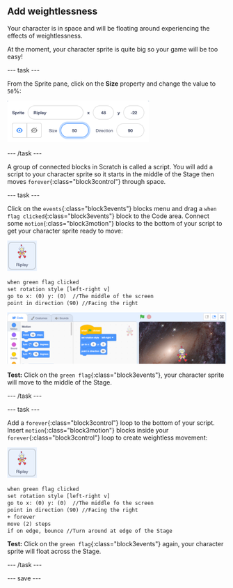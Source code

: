 ## Add weightlessness

Your character is in space and will be floating around experiencing the effects of weightlessness. 

At the moment, your character sprite is quite big so your game will be too easy!

--- task ---

From the Sprite pane, click on the **Size** property and change the value to `50`%:

![Sprite pane with size set to 50 percent.](images/size-property.png)

--- /task ---

A group of connected blocks in Scratch is called a script. You will add a script to your character sprite so it starts in the middle of the Stage then moves `forever`{:class="block3control"} through space. 

--- task ---

Click on the `events`{:class="block3events"} blocks menu and drag a `when flag clicked`{:class="block3events"} block to the Code area. Connect some `motion`{:class="block3motion"} blocks to the bottom of your script to get your character sprite ready to move:

![The Ripley sprite icon.](images/ripley-sprite-icon.png)

```blocks3
when green flag clicked
set rotation style [left-right v]
go to x: (0) y: (0)  //The middle of the screen
point in direction (90) //Facing the right
```

![The scratch editor showing the script in the Code area.](images/first-code.png)

**Test:** Click on the `green flag`{:class="block3events"}, your character sprite will move to the middle of the Stage.

--- /task ---

--- task ---

Add a `forever`{:class="block3control"} loop to the bottom of your script. Insert `motion`{:class="block3motion"} blocks inside your `forever`{:class="block3control"} loop to create weightless movement:

![The Ripley sprite icon.](images/ripley-sprite-icon.png)

```blocks3
when green flag clicked
set rotation style [left-right v]
go to x: (0) y: (0)  //The middle fo the screen
point in direction (90) //Facing the right
+ forever
move (2) steps
if on edge, bounce //Turn around at edge of the Stage
```

**Test:** Click on the `green flag`{:class="block3events"} again, your character sprite will float across the Stage.

--- /task ---

--- save ---
